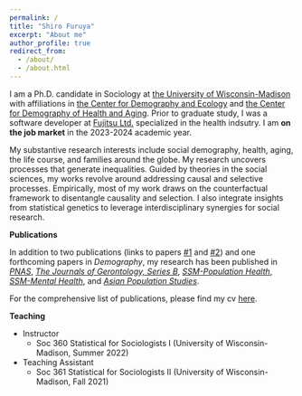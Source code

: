 ```yaml
---
permalink: /
title: "Shiro Furuya"
excerpt: "About me"
author_profile: true
redirect_from: 
  - /about/
  - /about.html
---
```


I am a Ph.D. candidate in Sociology at [the University of Wisconsin-Madison](https://sociology.wisc.edu/) with affiliations in [the Center for Demography and Ecology](https://cde.wisc.edu/) and [the Center for Demography of Health and Aging](https://cdha.wisc.edu/). Prior to graduate study, I was a software developer at [Fujitsu Ltd.](https://www.fujitsu.com/global/) specialized in the health indsutry. I am **on the job market** in the 2023-2024 academic year.

My substantive research interests include social demography, health, aging, the life course, and families around the globe. My research uncovers processes that generate inequalities. Guided by theories in the social sciences, my works revolve around addressing causal and selective processes. Empirically, most of my work draws on the counterfactual framework to disentangle causality and selection. I also integrate insights from statistical genetics to leverage interdisciplinary synergies for social research.

**Publications**

In addition to two publications \(links to papers [#1](https://doi.org/10.1215/00703370-11053145) and [#2](https://doi.org/10.1215/00703370-11054960)) and one forthcoming papers in *Demography*, my research has been published in [*PNAS*](https://doi.org/10.1073/pnas.2117312119), [*The Journals of Gerontology, Series B*](https://doi.org/10.1093/geronb/gbac164), [*SSM-Population Health*](https://doi.org/10.1016/j.ssmph.2022.101251), [*SSM-Mental Health*](https://doi.org/10.1016/j.ssmmh.2021.100044), and [*Asian Population Studies*](https://doi.org/10.1080/17441730.2021.1975396).

For the comprehensive list of publications, please find my cv [here](https://www.dropbox.com/s/l6i8xk1psvo75ev/vitae.pdf?dl=0).

**Teaching**
- Instructor
    - Soc 360 Statistical for Sociologists I (University of Wisconsin-Madison, Summer 2022)
- Teaching Assistant
    - Soc 361 Statistical for Sociologists II (University of Wisconsin-Madison, Fall 2021)






